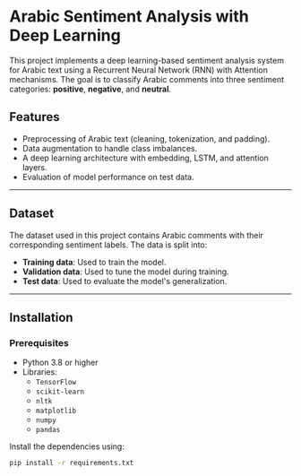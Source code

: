 # Arabic Sentiment Analysis with Deep Learning

This project implements a deep learning-based sentiment analysis system for Arabic text using a Recurrent Neural Network (RNN) with Attention mechanisms. The goal is to classify Arabic comments into three sentiment categories: **positive**, **negative**, and **neutral**.  

## Features
- Preprocessing of Arabic text (cleaning, tokenization, and padding).
- Data augmentation to handle class imbalances.
- A deep learning architecture with embedding, LSTM, and attention layers.
- Evaluation of model performance on test data.

---

## Dataset
The dataset used in this project contains Arabic comments with their corresponding sentiment labels. The data is split into:
- **Training data**: Used to train the model.
- **Validation data**: Used to tune the model during training.
- **Test data**: Used to evaluate the model's generalization.

---

## Installation

### Prerequisites
- Python 3.8 or higher
- Libraries:
  - `TensorFlow`
  - `scikit-learn`
  - `nltk`
  - `matplotlib`
  - `numpy`
  - `pandas`

Install the dependencies using:
```bash
pip install -r requirements.txt
